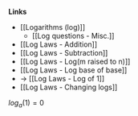 **Links**
- [[Logarithms (log)]] 
	- [[Log questions - Misc.]] 
- [[Log Laws - Addition]] 
- [[Log Laws - Subtraction]]
- [[Log Laws - Log(m raised to n)]]
- [[Log Laws - Log base of base]]
- -\>  [[Log Laws - Log of 1]]
- [[Log Laws - Changing logs]]

$log_{a}(1)=0$
